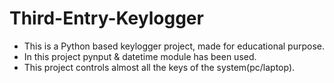 # Third-Entry-Keylogger
<ul>
<li>This is a Python based keylogger project, made for educational purpose.</li>
<li>In this project pynput & datetime module has been used.</li>
<li>This project controls almost all the keys of the system(pc/laptop).</li>

